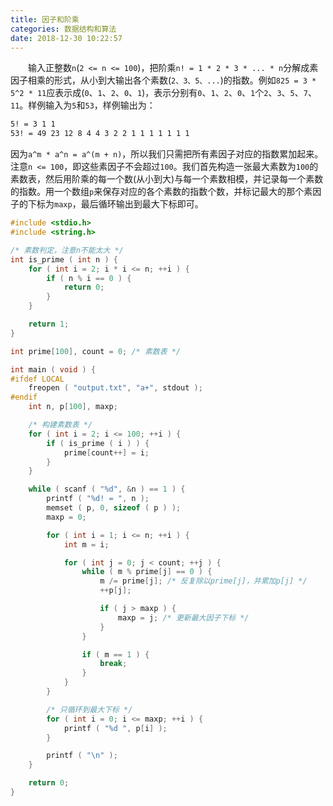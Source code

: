 ```yaml
---
title: 因子和阶乘
categories: 数据结构和算法
date: 2018-12-30 10:22:57
---
```

&emsp;&emsp;输入正整数`n`(`2 <= n <= 100`)，把阶乘`n! = 1 * 2 * 3 * ... * n`分解成素因子相乘的形式，从小到大输出各个素数(`2、3、5、...`)的指数。例如`825 = 3 * 5^2 * 11`应表示成(`0`、`1`、`2`、`0`、`1`)，表示分别有`0`、`1`、`2`、`0`、`1`个`2`、`3`、`5`、`7`、`11`。样例输入为`5`和`53`，样例输出为：<!--more-->

``` bash
5! = 3 1 1
53! = 49 23 12 8 4 4 3 2 2 1 1 1 1 1 1 1
```

因为`a^m * a^n = a^(m + n)`，所以我们只需把所有素因子对应的指数累加起来。注意`n <= 100`，即这些素因子不会超过`100`。我们首先构造一张最大素数为`100`的素数表，然后用阶乘的每一个数(从小到大)与每一个素数相模，并记录每一个素数的指数。用一个数组`p`来保存对应的各个素数的指数个数，并标记最大的那个素因子的下标为`maxp`，最后循环输出到最大下标即可。

``` cpp
#include <stdio.h>
#include <string.h>

/* 素数判定，注意n不能太大 */
int is_prime ( int n ) {
    for ( int i = 2; i * i <= n; ++i ) {
        if ( n % i == 0 ) {
            return 0;
        }
    }

    return 1;
}

int prime[100], count = 0; /* 素数表 */

int main ( void ) {
#ifdef LOCAL
    freopen ( "output.txt", "a+", stdout );
#endif
    int n, p[100], maxp;

    /* 构建素数表 */
    for ( int i = 2; i <= 100; ++i ) {
        if ( is_prime ( i ) ) {
            prime[count++] = i;
        }
    }

    while ( scanf ( "%d", &n ) == 1 ) {
        printf ( "%d! = ", n );
        memset ( p, 0, sizeof ( p ) );
        maxp = 0;

        for ( int i = 1; i <= n; ++i ) {
            int m = i;

            for ( int j = 0; j < count; ++j ) {
                while ( m % prime[j] == 0 ) {
                    m /= prime[j]; /* 反复除以prime[j]，并累加p[j] */
                    ++p[j];

                    if ( j > maxp ) {
                        maxp = j; /* 更新最大因子下标 */
                    }
                }

                if ( m == 1 ) {
                    break;
                }
            }
        }

        /* 只循环到最大下标 */
        for ( int i = 0; i <= maxp; ++i ) {
            printf ( "%d ", p[i] );
        }

        printf ( "\n" );
    }

    return 0;
}
```